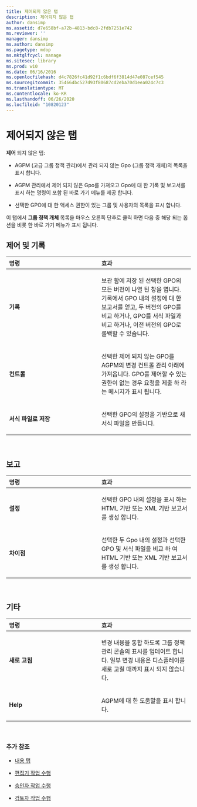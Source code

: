 ```yaml
---
title: 제어되지 않은 탭
description: 제어되지 않은 탭
author: dansimp
ms.assetid: d7e658bf-a72b-4813-bdc8-2fdb7251e742
ms.reviewer: ''
manager: dansimp
ms.author: dansimp
ms.pagetype: mdop
ms.mktglfcycl: manage
ms.sitesec: library
ms.prod: w10
ms.date: 06/16/2016
ms.openlocfilehash: d4c7826fc41d92f1c6bdf6f3814d47e087cef545
ms.sourcegitcommit: 354664bc527d93f80687cd2eba70d1eea024c7c3
ms.translationtype: MT
ms.contentlocale: ko-KR
ms.lasthandoff: 06/26/2020
ms.locfileid: "10820123"
---
```

# 제어되지 않은 탭


**제어** 되지 않은 탭:

-   AGPM (고급 그룹 정책 관리)에서 관리 되지 않는 Gpo (그룹 정책 개체)의 목록을 표시 합니다.

-   AGPM 관리에서 제어 되지 않은 Gpo를 가져오고 Gpo에 대 한 기록 및 보고서를 표시 하는 명령이 포함 된 바로 가기 메뉴를 제공 합니다.

-   선택한 GPO에 대 한 액세스 권한이 있는 그룹 및 사용자의 목록을 표시 합니다.

이 탭에서 **그룹 정책 개체** 목록을 마우스 오른쪽 단추로 클릭 하면 다음 중 해당 되는 옵션을 비롯 한 바로 가기 메뉴가 표시 됩니다.

## 제어 및 기록


<table>
<colgroup>
<col width="50%" />
<col width="50%" />
</colgroup>
<thead>
<tr class="header">
<th align="left">명령</th>
<th align="left">효과</th>
</tr>
</thead>
<tbody>
<tr class="odd">
<td align="left"><p><strong>기록</strong></p></td>
<td align="left"><p>보관 함에 저장 된 선택한 GPO의 모든 버전이 나열 된 창을 엽니다. 기록에서 GPO 내의 설정에 대 한 보고서를 얻고, 두 버전의 GPO를 비교 하거나, GPO를 서식 파일과 비교 하거나, 이전 버전의 GPO로 롤백할 수 있습니다.</p></td>
</tr>
<tr class="even">
<td align="left"><p><strong>컨트롤</strong></p></td>
<td align="left"><p>선택한 제어 되지 않는 GPO를 AGPM의 변경 컨트롤 관리 아래에 가져옵니다. GPO를 제어할 수 있는 권한이 없는 경우 요청을 제출 하 라는 메시지가 표시 됩니다.</p></td>
</tr>
<tr class="odd">
<td align="left"><p><strong>서식 파일로 저장</strong></p></td>
<td align="left"><p>선택한 GPO의 설정을 기반으로 새 서식 파일을 만듭니다.</p></td>
</tr>
</tbody>
</table>

 

## 보고


<table>
<colgroup>
<col width="50%" />
<col width="50%" />
</colgroup>
<thead>
<tr class="header">
<th align="left">명령</th>
<th align="left">효과</th>
</tr>
</thead>
<tbody>
<tr class="odd">
<td align="left"><p><strong>설정</strong></p></td>
<td align="left"><p>선택한 GPO 내의 설정을 표시 하는 HTML 기반 또는 XML 기반 보고서를 생성 합니다.</p></td>
</tr>
<tr class="even">
<td align="left"><p><strong>차이점</strong></p></td>
<td align="left"><p>선택한 두 Gpo 내의 설정과 선택한 GPO 및 서식 파일을 비교 하 여 HTML 기반 또는 XML 기반 보고서를 생성 합니다.</p></td>
</tr>
</tbody>
</table>

 

## 기타


<table>
<colgroup>
<col width="50%" />
<col width="50%" />
</colgroup>
<thead>
<tr class="header">
<th align="left">명령</th>
<th align="left">효과</th>
</tr>
</thead>
<tbody>
<tr class="odd">
<td align="left"><p><strong>새로 고침</strong></p></td>
<td align="left"><p>변경 내용을 통합 하도록 그룹 정책 관리 콘솔의 표시를 업데이트 합니다. 일부 변경 내용은 디스플레이를 새로 고칠 때까지 표시 되지 않습니다.</p></td>
</tr>
<tr class="even">
<td align="left"><p><strong>Help</strong></p></td>
<td align="left"><p>AGPM에 대 한 도움말을 표시 합니다.</p></td>
</tr>
</tbody>
</table>

 

### 추가 참조

-   [내용 탭](contents-tab.md)

-   [편집기 작업 수행](performing-editor-tasks.md)

-   [승인자 작업 수행](performing-approver-tasks.md)

-   [검토자 작업 수행](performing-reviewer-tasks.md)

 

 





